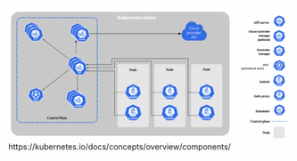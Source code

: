 <img title="" src="img/img_1.png" alt="" data-align="center">
https://kubernetes.io/docs/concepts/overview/components/